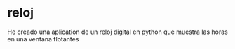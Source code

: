 # reloj
He creado una aplication de un reloj digital en python
que muestra las horas en una ventana flotantes
